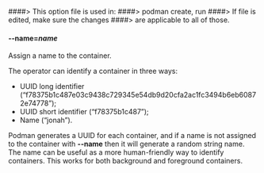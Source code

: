 ####> This option file is used in:
####>   podman create, run
####> If file is edited, make sure the changes
####> are applicable to all of those.
#### **--name**=*name*

Assign a name to the container.

The operator can identify a container in three ways:

- UUID long identifier (“f78375b1c487e03c9438c729345e54db9d20cfa2ac1fc3494b6eb60872e74778”);
- UUID short identifier (“f78375b1c487”);
- Name (“jonah”).

Podman generates a UUID for each container, and if a name is not assigned
to the container with **--name** then it will generate a random
string name. The name can be useful as a more human-friendly way to identify containers.
This works for both background and foreground containers.
